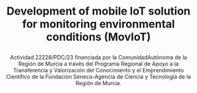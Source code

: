 ---
# A Demo section created with the Blank widget.
# Any elements can be added in the body: https://wowchemy.com/docs/writing-markdown-latex/
# Add more sections by duplicating this file and customizing to your requirements.

widget: hero # See https://wowchemy.com/docs/page-builder/
headless: true # This file represents a page section.
weight: 10 # Order that this section will appear.
active: true
title: |
  Development of mobile IoT solution for monitoring environmental conditions (MovIoT)
subtitle: Actividad 22228/PDC/23 financiada por la ComunidadAutónoma de la Región de Murcia a través del Programa Regional de Apoyo a la Transferencia y Valorización del Conocimiento y el Emprendimiento Científico de la Fundación Séneca-Agencia de Ciencia y Tecnología de la Región de Murcia.
image_title: moviot.png
image_height: 300px
design:
  # Choose how many columns the section has. Valid values: 1 or 2.
  columns: '1'
  # Add custom styles
  css_style:
  css_class:
---